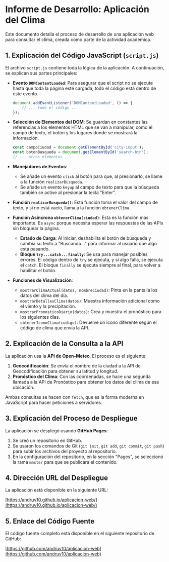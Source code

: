 # Informe de Desarrollo: Aplicación del Clima

Este documento detalla el proceso de desarrollo de una aplicación web para consultar el clima, creada como parte de la actividad académica.

## 1. Explicación del Código JavaScript (`script.js`)

El archivo `script.js` contiene toda la lógica de la aplicación. A continuación, se explican sus partes principales:

- **Evento `DOMContentLoaded`**: Para asegurar que el script no se ejecute hasta que toda la página esté cargada, todo el código está dentro de este evento.
  ```javascript
  document.addEventListener('DOMContentLoaded', () => {
      // ... todo el código ...
  });
  ```

- **Selección de Elementos del DOM**: Se guardan en constantes las referencias a los elementos HTML que se van a manipular, como el campo de texto, el botón y los lugares donde se mostrará la información.
  ```javascript
  const campoCiudad = document.getElementById('city-input');
  const botonBusqueda = document.getElementById('search-btn');
  // ... otros elementos ...
  ```

- **Manejadores de Eventos**:
  - Se añade un evento `click` al botón para que, al presionarlo, se llame a la función `realizarBusqueda`.
  - Se añade un evento `keyup` al campo de texto para que la búsqueda también se active al presionar la tecla "Enter".

- **Función `realizarBusqueda()`**: Esta función toma el valor del campo de texto, y si no está vacío, llama a la función `obtenerClima`.

- **Función Asíncrona `obtenerClima(ciudad)`**: Esta es la función más importante. Es `async` porque necesita esperar las respuestas de las APIs sin bloquear la página.
  - **Estado de Carga**: Al iniciar, deshabilita el botón de búsqueda y cambia su texto a "Buscando..." para informar al usuario que algo está pasando.
  - **Bloque `try...catch...finally`**: Se usa para manejar posibles errores. El código dentro de `try` se ejecuta, y si algo falla, se ejecuta el `catch`. El bloque `finally` se ejecuta siempre al final, para volver a habilitar el botón.

- **Funciones de Visualización**:
  - `mostrarClimaActual(datos, nombreCiudad)`: Pinta en la pantalla los datos del clima del día.
  - `mostrarDetallesClima(datos)`: Muestra información adicional como el viento y la precipitación.
  - `mostrarPronosticoDiario(datos)`: Crea y muestra el pronóstico para los siguientes días.
  - `obtenerIconoClima(codigo)`: Devuelve un icono diferente según el código de clima que envía la API.

## 2. Explicación de la Consulta a la API

La aplicación usa la **API de Open-Meteo**. El proceso es el siguiente:

1.  **Geocodificación**: Se envía el nombre de la ciudad a la API de Geocodificación para obtener su latitud y longitud.
2.  **Pronóstico del Clima**: Con las coordenadas, se hace una segunda llamada a la API de Pronóstico para obtener los datos del clima de esa ubicación.

Ambas consultas se hacen con `fetch`, que es la forma moderna en JavaScript para hacer peticiones a servidores.

## 3. Explicación del Proceso de Despliegue

La aplicación se desplegó usando **GitHub Pages**:

1.  Se creó un repositorio en GitHub.
2.  Se usaron los comandos de Git (`git init`, `git add`, `git commit`, `git push`) para subir los archivos del proyecto al repositorio.
3.  En la configuración del repositorio, en la sección "Pages", se seleccionó la rama `master` para que se publicara el contenido.

## 4. Dirección URL del Despliegue

La aplicación está disponible en la siguiente URL:

[https://andruv10.github.io/aplicacion-web/](https://andruv10.github.io/aplicacion-web/)

## 5. Enlace del Código Fuente

El código fuente completo está disponible en el siguiente repositorio de GitHub:

[https://github.com/andruv10/aplicacion-web](https://github.com/andruv10/aplicacion-web)
